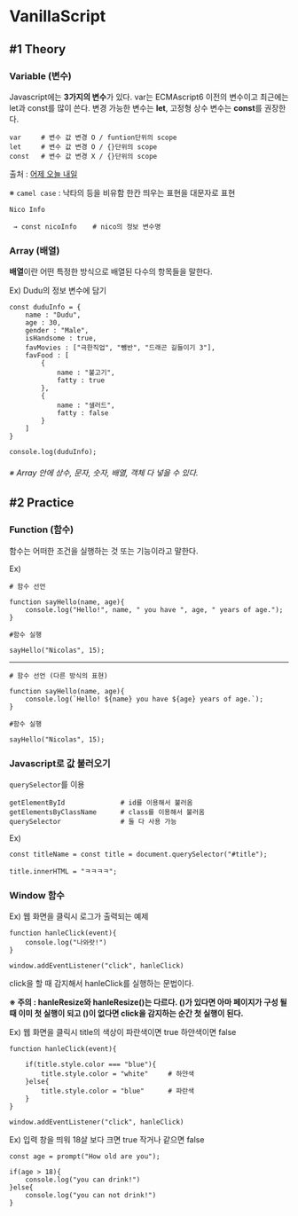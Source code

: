 # VanillaScript

## #1 Theory

### Variable (변수)

Javascript에는 **3가지의 변수**가 있다.
var는 ECMAscript6 이전의 변수이고 최근에는 let과 const를 많이 쓴다.
변경 가능한 변수는 **let**, 고정형 상수 변수는 **const**를 권장한다.

```
var     # 변수 값 변경 O / funtion단위의 scope
let     # 변수 값 변경 O / {}단위의 scope
const   # 변수 값 변경 X / {}단위의 scope
```

출처 : [어제 오늘 내일](https://hianna.tistory.com/314)

※ `camel case` : 낙타의 등을 비유함 한칸 띄우는 표현을 대문자로 표현

```
Nico Info

 → const nicoInfo    # nico의 정보 변수명
```

### Array (배열)

**배열**이란 어떤 특정한 방식으로 배열된 다수의 항목들을 말한다.

Ex) Dudu의 정보 변수에 담기

```
const duduInfo = {
    name : "Dudu",
    age : 30,
    gender : "Male",
    isHandsome : true,
    favMovies : ["극한직업", "뺑반", "드래곤 길들이기 3"],
    favFood : [
        {
            name : "불고기",
            fatty : true
        },
        {
            name : "샐러드",
            fatty : false
        }
    ]
}

console.log(duduInfo);
```

###### ※ Array 안에 상수, 문자, 숫자, 배열, 객체 다 넣을 수 있다.

## #2 Practice

### Function (함수)

함수는 어떠한 조건을 실행하는 것 또는 기능이라고 말한다.

Ex)
```
# 함수 선언

function sayHello(name, age){
    console.log("Hello!", name, " you have ", age, " years of age.");
}

#함수 실행

sayHello("Nicolas", 15);    

```

---

```
# 함수 선언 (다른 방식의 표현)

function sayHello(name, age){
    console.log(`Hello! ${name} you have ${age} years of age.`);
}

#함수 실행

sayHello("Nicolas", 15);    

```

### Javascript로 값 불러오기

`querySelector`를 이용
```
getElementById              # id를 이용해서 불러옴
getElementsByClassName      # class를 이용해서 불러옴
querySelector               # 둘 다 사용 가능
```

Ex)

```
const titleName = const title = document.querySelector("#title");

title.innerHTML = "ㅋㅋㅋㅋ";
```

### Window 함수

Ex) 웹 화면을 클릭시 로그가 출력되는 예제
```
function hanleClick(event){
    console.log("나와랏!")
}

window.addEventListener("click", hanleClick)
```

click을 할 때 감지해서 hanleClick를 실행하는 문법이다.

**※ 주의 : hanleResize와 hanleResize()는 다르다. ()가 있다면 아마 페이지가 구성 될 때 이미 첫 실행이 되고 ()이 없다면 click을 감지하는 순간 첫 실행이 된다.**

Ex) 웹 화면을 클릭시 title의 색상이 파란색이면 true 하얀색이면 false
```
function hanleClick(event){

    if(title.style.color === "blue"){
        title.style.color = "white"     # 하얀색
    }else{
        title.style.color = "blue"      # 파란색
    }
}

window.addEventListener("click", hanleClick)
```

Ex) 입력 창을 띄워 18살 보다 크면 true 작거나 같으면 false
```
const age = prompt("How old are you");

if(age > 18){
    console.log("you can drink!")
}else{
    console.log("you can not drink!")
}
```

